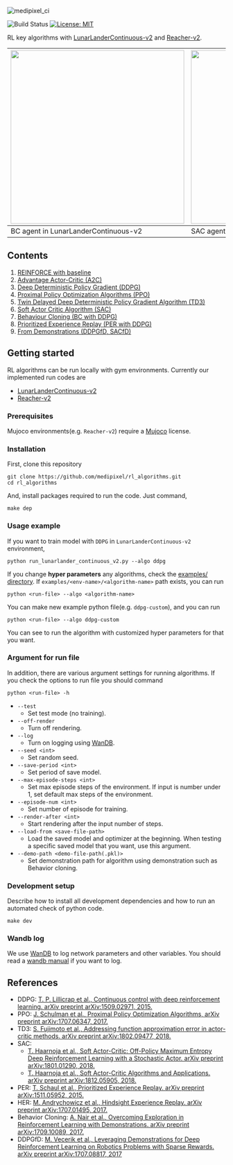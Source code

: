 ![medipixel_ci](https://user-images.githubusercontent.com/17582508/52845370-4a930200-314a-11e9-9889-e00007043872.jpg)  

![Build Status](https://travis-ci.org/medipixel/rl_algorithms.svg?branch=master)
[![License: MIT](https://img.shields.io/badge/License-MIT-green.svg)](https://opensource.org/licenses/MIT)

RL key algorithms with [LunarLanderContinuous-v2](https://gym.openai.com/envs/LunarLanderContinuous-v2/) and [Reacher-v2](https://gym.openai.com/envs/Reacher-v2/).

|<img src="https://user-images.githubusercontent.com/17582508/52840582-18c76e80-313d-11e9-9752-3d6138f39a15.gif" width="400"/>|<img src="https://media.giphy.com/media/1mikGEln2lArKMQ6Pt/giphy.gif" width="400"/>|
|---|---|
|BC agent in LunarLanderContinuous-v2|SAC agent in Reacher-v2|

## Contents

1. [REINFORCE with baseline](https://github.com/medipixel/rl_algorithms/blob/master/algorithms/reinforce)
2. [Advantage Actor-Critic (A2C)](https://github.com/medipixel/rl_algorithms/blob/master/algorithms/a2c)
3. [Deep Deterministic Policy Gradient (DDPG)](https://github.com/medipixel/rl_algorithms/blob/master/algorithms/ddpg)
4. [Proximal Policy Optimization Algorithms (PPO)](https://github.com/medipixel/rl_algorithms/blob/master/algorithms/ppo)
5. [Twin Delayed Deep Deterministic Policy Gradient Algorithm (TD3)](https://github.com/medipixel/rl_algorithms/blob/master/algorithms/td3)
6. [Soft Actor Critic Algorithm (SAC)](https://github.com/medipixel/rl_algorithms/blob/master/algorithms/sac/agent.py)
7. [Behaviour Cloning (BC with DDPG)](https://github.com/medipixel/rl_algorithms/tree/master/algorithms/bc)
8. [Prioritized Experience Replay (PER with DDPG)](https://github.com/medipixel/rl_algorithms/tree/master/algorithms/per)
9. [From Demonstrations (DDPGfD, SACfD)](https://github.com/medipixel/rl_algorithms/tree/master/algorithms/fd)

## Getting started
RL algorithms can be run locally with gym environments. Currently our implemented run codes are
- [LunarLanderContinuous-v2](https://github.com/medipixel/rl_algorithms/tree/feature/readme/examples/lunarlander_continuous_v2)
- [Reacher-v2](https://github.com/medipixel/rl_algorithms/tree/feature/readme/examples/reacher-v2)

### Prerequisites
Mujoco environments(e.g. `Reacher-v2`) require a [Mujoco](https://www.roboti.us/license.html) license.

### Installation
First, clone this repository  
```
git clone https://github.com/medipixel/rl_algorithms.git
cd rl_algorithms
```
And, install packages required to run the code. Just command,
```
make dep
```

### Usage example
If you want to train model with `DDPG` in `LunarLanderContinuous-v2` environment,
```
python run_lunarlander_continuous_v2.py --algo ddpg
``` 
If you change **hyper parameters** any algorithms, check the [examples/<env-name> directory](https://github.com/medipixel/rl_algorithms/tree/master/examples). If `examples/<env-name>/<algorithm-name>` path exists, you can run
```
python <run-file> --algo <algorithm-name>
```
You can make new example python file(e.g. `ddpg-custom`), and you can run
```
python <run-file> --algo ddpg-custom
```
You can see to run the algorithm with customized hyper parameters for that you want.  

### Argument for run file

In addition, there are various argument settings for running algorithms. If you check the options to run file you should command 
```
python <run-file> -h
```
- `--test`
    - Set test mode (no training).
- `--off-render`
    - Turn off rendering.
- `--log`
    - Turn on logging using [WanDB](https://www.wandb.com/).
- `--seed <int>`
    - Set random seed.
- `--save-period <int>`
    - Set period of save model.
- `--max-episode-steps <int>`
    - Set max episode steps of the environment. If input is number under 1, set default max steps of the environment.
- `--episode-num <int>`
    - Set number of episode for training.
- `--render-after <int>`
    - Start rendering after the input number of steps.
- `--load-from <save-file-path>`
    - Load the saved model and optimizer at the beginning. When testing a specific saved model that you want, use this argument.
- `--demo-path <demo-file-path(.pkl)>`
    - Set demonstration path for algorithm using demonstration such as Behavior cloning.

### Development setup
Describe how to install all development dependencies and how to run an automated check of python code.
```
make dev
```

### Wandb log
We use [WanDB](https://www.wandb.com/) to log network parameters and other variables. You should read a [wandb manual](https://docs.wandb.com/docs/started.html) if you want to log.


## References
- DDPG: [T. P. Lillicrap et al., Continuous control with deep reinforcement learning. arXiv preprint arXiv:1509.02971, 2015.](https://arxiv.org/pdf/1509.02971.pdf)
- PPO: [J. Schulman et al., Proximal Policy Optimization Algorithms, arXiv preprint arXiv:1707.06347, 2017.](https://arxiv.org/abs/1707.06347.pdf)
- TD3: [S. Fujimoto et al., Addressing function approximation error in actor-critic methods. arXiv preprint arXiv:1802.09477, 2018.](https://arxiv.org/pdf/1802.09477.pdf)
- SAC: 
    - [T.  Haarnoja et al., Soft Actor-Critic: Off-Policy Maximum Entropy Deep Reinforcement Learning with a Stochastic Actor. arXiv preprint arXiv:1801.01290, 2018.](https://arxiv.org/pdf/1801.01290.pdf)  
    - [T. Haarnoja et al., Soft Actor-Critic Algorithms and Applications. arXiv preprint arXiv:1812.05905, 2018.](https://arxiv.org/pdf/1812.05905.pdf)
- PER: [T. Schaul et al., Prioritized Experience Replay. arXiv preprint arXiv:1511.05952, 2015.](https://arxiv.org/pdf/1511.05952.pdf)
- HER: [M. Andrychowicz et al., Hindsight Experience Replay. arXiv preprint arXiv:1707.01495, 2017.](https://arxiv.org/pdf/1707.01495.pdf)
- Behavior Cloning: [A. Nair et al., Overcoming Exploration in Reinforcement Learning with Demonstrations. arXiv preprint arXiv:1709.10089, 2017.](https://arxiv.org/pdf/1709.10089.pdf)
- DDPGfD: [M. Vecerik et al., Leveraging Demonstrations for Deep Reinforcement Learning on Robotics Problems with Sparse Rewards. arXiv preprint arXiv:1707.08817, 2017](https://arxiv.org/pdf/1707.08817.pdf)
